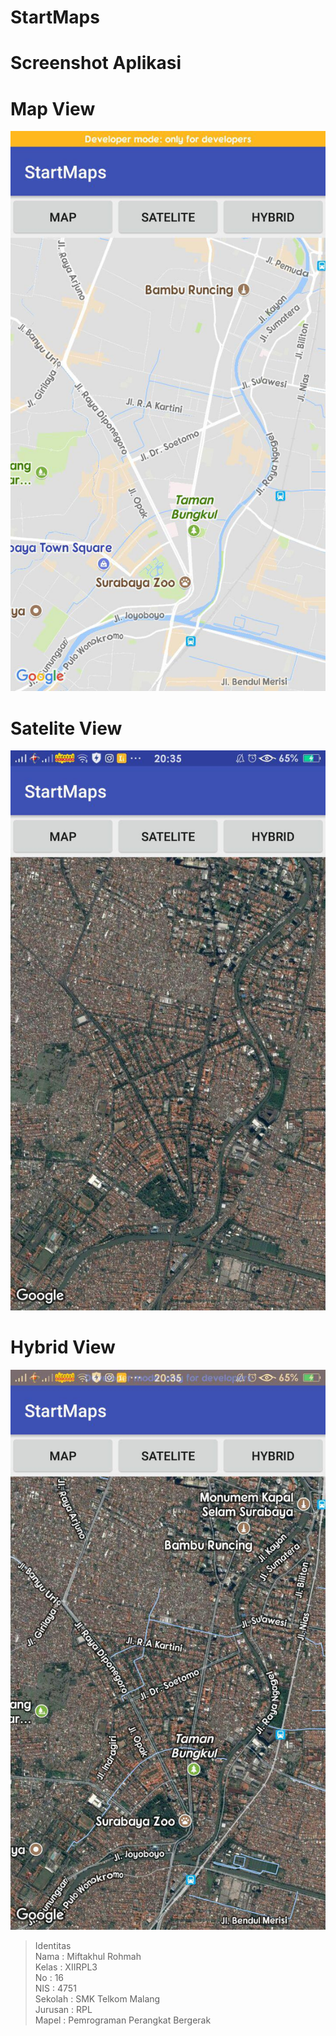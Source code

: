 # StartMaps
# Screenshot Aplikasi<br>
# Map View
![Screenshot](https://github.com/miftakhulrohmah/StartMaps/blob/master/3.jpg)<br>

# Satelite View
![Screenshot](https://github.com/miftakhulrohmah/StartMaps/blob/master/2.jpg)<br>

# Hybrid View
![Screenshot](https://github.com/miftakhulrohmah/StartMaps/blob/master/1.jpg)<br>

 >Identitas <br>
Nama    : Miftakhul Rohmah<br>
Kelas   : XIIRPL3<br>
No      : 16<br>
NIS     : 4751<br>
Sekolah : SMK Telkom Malang<br>
Jurusan : RPL<br>
Mapel   : Pemrograman Perangkat Bergerak<br>
